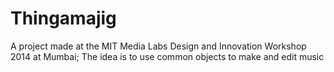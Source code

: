 Thingamajig
===========

A project made at the MIT Media Labs Design and Innovation Workshop 2014 at Mumbai; The idea is to use common objects to make and edit music
